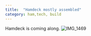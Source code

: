 ```yaml
---
title:  "Hamdeck mostly assembled"
category: ham,tech, build
---
```


Hamdeck is coming along.
![IMG_1469](https://github.com/Vikinge/vikinge.github.io/assets/725760/79e5a6e3-56cc-44f7-8ae3-b4aadec09158)

